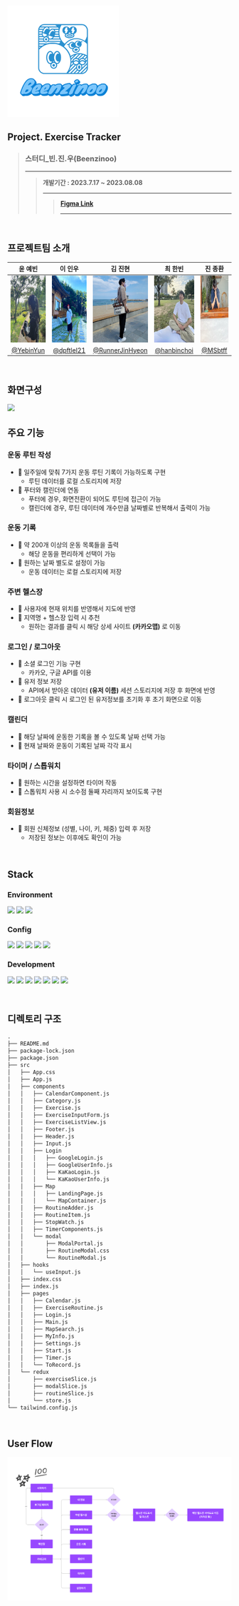 <br>
<img width="250px" src="public/images/Beenzinoo.png">

## **Project. Exercise Tracker**
>### 스터디_빈.진.우(Beenzinoo)
>****
>>**개발기간 : 2023.7.17 ~ 2023.08.08**
>>****
>>>**[Figma Link](https://www.figma.com/file/ZB9OIXLqpcUhWNcic0Q0q3/exercise-tracker-app?type=design&node-id=0%3A1&mode=design&t=T2uuBCz2Ned8Xngp-1)**
>>>****

<br>

## 프로젝트팀 소개
|<center>윤 예빈</center>|<center>이 인우</center>|<center>김 진현</center>|<center>최 한빈</center>|<center>진 종환</center>|
|---|---|---|---|---|
|<img width="150px" height="150px" src =  "public/images/Yebin.jpg">|<img width="150px" height="150px" src = "public/images/Inwoo.jpg">|<img width="150px" height="150px" src = "public/images/Jinhyeon.jpg">|<img width="150px" height="150px" src = "public/images/Hanbin.jpg">|<img width="150px" height="150px" src = "public/images/Jonghwan.png">|
|<center>[@YebinYun](https://github.com/YebinYun)</center>|<center>[@dpftlel21](https://github.com/dpftlel21)</center>|<center>[@RunnerJinHyeon](https://github.com/RunnerJinHyeon)</center>|<center>[@hanbinchoi](https://github.com/hanbinchoi)</center>|<center>[@MSbtff](https://github.com/MSbtff)</center>|

<br>

## 화면구성
<img src = "public/images/movie.gif">


<br>

## 주요 기능
### 운동 루틴 작성
- 💪 일주일에 맞춰 7가지 운동 루틴 기록이 가능하도록 구현
   - 루틴 데이터를 로컬 스토리지에 저장
- 💪 푸터와 캘린더에 연동
  - 푸터에 경우, 화면전환이 되어도 루틴에 접근이 가능
  - 캘린더에 경우, 루틴 데이터에 개수만큼 날짜별로 반복해서 출력이 가능

### 운동 기록
- 💪 약 200개 이상의 운동 목록들을 출력
  - 해당 운동을 편리하게 선택이 가능
- 💪 원하는 날짜 별도로 설정이 가능
  - 운동 데이터는 로컬 스토리지에 저장

### 주변 헬스장
- 💪 사용자에 현재 위치를 반영해서 지도에 반영
- 💪 지역명 + 헬스장 입력 시 추천
  - 원하는 결과를 클릭 시 해당 상세 사이트 **(카카오맵)** 로 이동

### 로그인 / 로그아웃
- 💪 소셜 로그인 기능 구현
  - 카카오, 구글 API를 이용
- 💪 유저 정보 저장
  - API에서 받아온 데이터 **(유저 이름)** 세션 스토리지에 저장 후 화면에 반영
- 💪 로그아웃 클릭 시 로그인 된 유저정보를 초기화 후 초기 화면으로 이동

### 캘린더
- 💪 해당 날짜에 운동한 기록을 볼 수 있도록 날짜 선택 가능
- 💪 현재 날짜와 운동이 기록된 날짜 각각 표시

### 타이머 / 스톱워치
- 💪 원하는 시간을 설정하면 타이머 작동
- 💪 스톱워치 사용 시 소수점 둘째 자리까지 보이도록 구현 

### 회원정보
- 💪 회원 신체정보 (성별, 나이, 키, 체중) 입력 후 저장
  - 저장된 정보는 이후에도 확인이 가능

<br>

## **Stack**
### **Environment**
<img src="https://img.shields.io/badge/visual studio code-007ACC?style=flat&logo=visualstudiocode&logoColor=white"/> <img src="https://img.shields.io/badge/git-F05032?style=flat&logo=git&logoColor=white"/> <img src="https://img.shields.io/badge/git hub-181717?style=flat&logo=github&logoColor=white"/>

### **Config**
<img src="https://img.shields.io/badge/npm-CB3837?style=flat&logo=npm&logoColor=white"/> <img src="https://img.shields.io/badge/kakaotalk-FFCD00?style=flat&logo=kakaotalk&logoColor=white"/> <img src="https://img.shields.io/badge/google-4285F4?style=flat&logo=google&logoColor=white"/> <img src="https://img.shields.io/badge/kakaomap-FFCD00?style=flat&logo=kakao&logoColor=white"/> <img src="https://img.shields.io/badge/.env-ECD53F?style=flat&logo=dotenv&logoColor=white"/>
 
### **Development**
<img src="https://img.shields.io/badge/JavaScript-F7DF1E?style=flat&logo=JavaScript&logoColor=white"/> <img src="https://img.shields.io/badge/React-61DAFB?style=flat&logo=React&logoColor=white"/> <img src="https://img.shields.io/badge/Tailwind CSS-06B6D4?style=flat&logo=Tailwind CSS&logoColor=white"/> <img src="https://img.shields.io/badge/styledcomponents-DB7093?style=flat&logo=styledcomponents&logoColor=white"/> <img src="https://img.shields.io/badge/Redux-764ABC?style=flat&logo=redux&logoColor=white"/> <img src="https://img.shields.io/badge/react router-CA4245?style=flat&logo=reactrouter&logoColor=white"/> <img src="https://img.shields.io/badge/axios-5A29E4?style=flat&logo=axios&logoColor=white"/> 

<br>

## 디렉토리 구조
```
.
├── README.md
├── package-lock.json
├── package.json
├── src
│   ├── App.css
│   ├── App.js
│   ├── components
│   │   ├── CalendarComponent.js
│   │   ├── Category.js
│   │   ├── Exercise.js
│   │   ├── ExerciseInputForm.js
│   │   ├── ExerciseListView.js
│   │   ├── Footer.js
│   │   ├── Header.js
│   │   ├── Input.js
│   │   ├── Login
│   │   │   ├── GoogleLogin.js
│   │   │   ├── GoogleUserInfo.js
│   │   │   ├── KaKaoLogin.js
│   │   │   └── KaKaoUserInfo.js
│   │   ├── Map
│   │   │   ├── LandingPage.js
│   │   │   └── MapContainer.js
│   │   ├── RoutineAdder.js
│   │   ├── RoutineItem.js
│   │   ├── StopWatch.js
│   │   ├── TimerComponents.js
│   │   └── modal
│   │       ├── ModalPortal.js
│   │       ├── RoutineModal.css
│   │       └── RoutineModal.js
│   ├── hooks
│   │   └── useInput.js
│   ├── index.css
│   ├── index.js
│   ├── pages
│   │   ├── Calendar.js
│   │   ├── ExerciseRoutine.js
│   │   ├── Login.js
│   │   ├── Main.js
│   │   ├── MapSearch.js
│   │   ├── MyInfo.js
│   │   ├── Settings.js
│   │   ├── Start.js
│   │   ├── Timer.js
│   │   └── ToRecord.js
│   └── redux
│       ├── exerciseSlice.js
│       ├── modalSlice.js
│       ├── routineSlice.js
│       └── store.js
└── tailwind.config.js
```

<br>

## User Flow

<img src="public/images/빈진우 User Flow.png">
